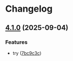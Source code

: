 # Changelog

## [4.1.0](https://github.com/ardetrick/release-please-playground/compare/foo-application-v4.0.1...foo-application-v4.1.0) (2025-09-04)


### Features

* try ([7bc9c3c](https://github.com/ardetrick/release-please-playground/commit/7bc9c3c4145b401a7364d43da5f39a7f9a39c3bd))
